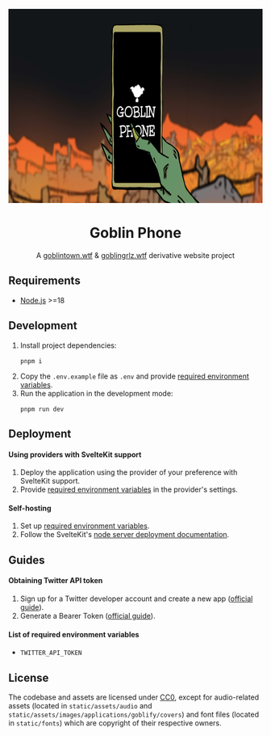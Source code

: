 <p align="center">
  <a href="https://goblinphone.vercel.app" target="_blank"><img src="static/meta/og-image.jpg" alt="Goblin Phone banner" height="384" /></a>
</p>
<h1 align="center">
  Goblin Phone
</h1>

<p align="center">
A <a href="https://twitter.com/goblintown" target="_blank">goblintown.wtf</a> & <a href="https://twitter.com/goblingrlzwtf" target="_blank">goblingrlz.wtf</a> derivative website project
</p>

## Requirements

- [Node.js](https://nodejs.org/en/) >=18

## Development

1. Install project dependencies:
   ```
   pnpm i
   ```
2. Copy the `.env.example` file as `.env` and provide [required environment variables](#list-of-required-environment-variables).
3. Run the application in the development mode:
   ```
   pnpm run dev
   ```

## Deployment

#### Using providers with SvelteKit support

1. Deploy the application using the provider of your preference with SvelteKit support.
2. Provide [required environment variables](#list-of-required-environment-variables) in the provider's settings.

#### Self-hosting

1. Set up [required environment variables](#list-of-required-environment-variables).
2. Follow the SvelteKit's [node server deployment documentation](https://kit.svelte.dev/docs/adapter-node).

## Guides

#### Obtaining Twitter API token

1. Sign up for a Twitter developer account and create a new app ([official guide](https://developer.twitter.com/en/docs/twitter-api/getting-started/getting-access-to-the-twitter-api)).
2. Generate a Bearer Token ([official guide](https://developer.twitter.com/en/docs/authentication/oauth-2-0/bearer-tokens)).

#### List of required environment variables

- `TWITTER_API_TOKEN`

## License

The codebase and assets are licensed under [CC0](https://creativecommons.org/publicdomain/zero/1.0/deed), except for audio-related assets (located in `static/assets/audio` and `static/assets/images/applications/goblify/covers`) and font files (located in `static/fonts`) which are copyright of their respective owners.
